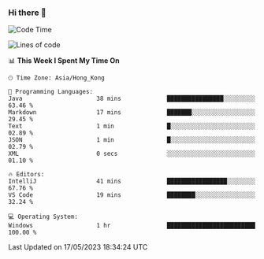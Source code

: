 ### Hi there 👋

<!--
**RoiexLee/RoiexLee** is a ✨ _special_ ✨ repository because its `README.md` (this file) appears on your GitHub profile.

Here are some ideas to get you started:

- 🔭 I’m currently working on ...
- 🌱 I’m currently learning ...
- 👯 I’m looking to collaborate on ...
- 🤔 I’m looking for help with ...
- 💬 Ask me about ...
- 📫 How to reach me: ...
- 😄 Pronouns: ...
- ⚡ Fun fact: ...
-->

<!--START_SECTION:waka-->
![Code Time](http://img.shields.io/badge/Code%20Time-261%20hrs%2019%20mins-blue)

![Lines of code](https://img.shields.io/badge/From%20Hello%20World%20I%27ve%20Written-40.8%20thousand%20lines%20of%20code-blue)

📊 **This Week I Spent My Time On** 

```text
🕑︎ Time Zone: Asia/Hong_Kong

💬 Programming Languages: 
Java                     38 mins             ████████████████░░░░░░░░░   63.46 % 
Markdown                 17 mins             ███████░░░░░░░░░░░░░░░░░░   29.45 % 
Text                     1 min               █░░░░░░░░░░░░░░░░░░░░░░░░   02.89 % 
JSON                     1 min               █░░░░░░░░░░░░░░░░░░░░░░░░   02.79 % 
XML                      0 secs              ░░░░░░░░░░░░░░░░░░░░░░░░░   01.10 % 

🔥 Editors: 
IntelliJ                 41 mins             █████████████████░░░░░░░░   67.76 % 
VS Code                  19 mins             ████████░░░░░░░░░░░░░░░░░   32.24 % 

💻 Operating System: 
Windows                  1 hr                █████████████████████████   100.00 % 
```


 Last Updated on 17/05/2023 18:34:24 UTC
<!--END_SECTION:waka-->
